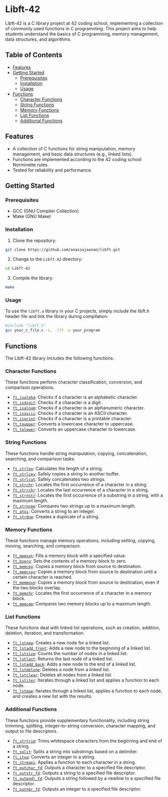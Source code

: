 # Libft-42

Libft-42 is a C library project at 42 coding school, implementing a collection of commonly used functions in C programming. This project aims to help students understand the basics of C programming, memory management, data structures, and algorithms.

## Table of Contents

- [Features](#features)
- [Getting Started](#getting-started)
  - [Prerequisites](#prerequisites)
  - [Installation](#installation)
  - [Usage](#usage)
- [Functions](#functions)
  - [Character Functions](#character-functions)
  - [String Functions](#string-functions)
  - [Memory Functions](#memory-functions)
  - [List Functions](#list-functions)
  - [Additional Functions](#additional-functions)

## Features

- A collection of C functions for string manipulation, memory management, and basic data structures (e.g., linked lists).
- Functions are implemented according to the 42 coding school Norminette rules.
- Tested for reliability and performance.

## Getting Started

### Prerequisites

- GCC (GNU Compiler Collection)
- Make (GNU Make)

### Installation

1. Clone the repository:

```bash
git clone https://github.com/anassajaanan/libft.git
```

2. Change to the `Libft-42` directory:

```bash
cd Libft-42
```

3. Compile the library:
```bash
make
```
### Usage
To use the `libft.a` library in your C projects, simply include the libft.h header file and link the library during compilation:
```bash
#include "libft.h"
gcc your_c_file.c -L. -lft -o your_program
```

## Functions

The Libft-42 library includes the following functions:
### Character Functions

These functions perform character classification, conversion, and comparison operations.

* [`ft_isalpha`](https://github.com/anassajaanan/libft/blob/main/ft_isalpha.c): Checks if a character is an alphabetic character.
* [`ft_isdigit`](https://github.com/anassajaanan/libft/blob/main/ft_isdigit.c): Checks if a character is a digit.
* [`ft_isalnum`](https://github.com/anassajaanan/libft/blob/main/ft_isalnum.c): Checks if a character is an alphanumeric character.
* [`ft_isascii`](https://github.com/anassajaanan/libft/blob/main/ft_isascii.c): Checks if a character is an ASCII character.
* [`ft_isprint`](https://github.com/anassajaanan/libft/blob/main/ft_isprint.c): Checks if a character is a printable character.
* [`ft_toupper`](https://github.com/anassajaanan/libft/blob/main/ft_toupper.c): Converts a lowercase character to uppercase.
* [`ft_tolower`](https://github.com/anassajaanan/libft/blob/main/ft_tolower.c): Converts an uppercase character to lowercase.

### String Functions

These functions handle string manipulation, copying, concatenation, searching, and comparison tasks.

* [`ft_strlen`](https://github.com/anassajaanan/libft/blob/main/ft_strlen.c): Calculates the length of a string.
* [`ft_strlcpy`](https://github.com/anassajaanan/libft/blob/main/ft_strlcpy.c): Safely copies a string to another buffer.
* [`ft_strlcat`](https://github.com/anassajaanan/libft/blob/main/ft_strlcat.c): Safely concatenates two strings.
* [`ft_strchr`](https://github.com/anassajaanan/libft/blob/main/ft_strchr.c): Locates the first occurrence of a character in a string.
* [`ft_strrchr`](https://github.com/anassajaanan/libft/blob/main/ft_strrchr.c): Locates the last occurrence of a character in a string.
* [`ft_strnstr`](https://github.com/anassajaanan/libft/blob/main/ft_strnstr.c): Locates the first occurrence of a substring in a string, with a maximum length.
* [`ft_strncmp`](https://github.com/anassajaanan/libft/blob/main/ft_strncmp.c): Compares two strings up to a maximum length.
* [`ft_atoi`](https://github.com/anassajaanan/libft/blob/main/ft_atoi.c): Converts a string to an integer.
* [`ft_strdup`](https://github.com/anassajaanan/libft/blob/main/ft_strdup.c): Creates a duplicate of a string.

### Memory Functions

These functions manage memory operations, including setting, copying, moving, searching, and comparison.

* [`ft_memset`](https://github.com/anassajaanan/libft/blob/main/ft_memset.c): Fills a memory block with a specified value.
* [`ft_bzero`](https://github.com/anassajaanan/libft/blob/main/ft_bzero.c): Sets the contents of a memory block to zero.
* [`ft_memcpy`](https://github.com/anassajaanan/libft/blob/main/ft_memcpy.c): Copies a memory block from source to destination.
* [`ft_memccpy`](https://github.com/anassajaanan/libft/blob/main/ft_memccpy.c): Copies a memory block from source to destination until a certain character is reached.
* [`ft_memmove`](https://github.com/anassajaanan/libft/blob/main/ft_memmove.c): Copies a memory block from source to destination, even if the two blocks overlap.
* [`ft_memchr`](https://github.com/anassajaanan/libft/blob/main/ft_memchr.c): Locates the first occurrence of a character in a memory block.
* [`ft_memcmp`](https://github.com/anassajaanan/libft/blob/main/ft_memcmp.c): Compares two memory blocks up to a maximum length.

### List Functions

These functions deal with linked list operations, such as creation, addition, deletion, iteration, and transformation.

* [`ft_lstnew`](https://github.com/anassajaanan/libft/blob/main/ft_lstnew.c): Creates a new node for a linked list.
* [`ft_lstadd_front`](https://github.com/anassajaanan/libft/blob/main/ft_lstadd_front.c): Adds a new node to the beginning of a linked list.
* [`ft_lstsize`](https://github.com/anassajaanan/libft/blob/main/ft_lstsize.c): Counts the number of nodes in a linked list.
* [`ft_lstlast`](https://github.com/anassajaanan/libft/blob/main/ft_lstlast.c): Returns the last node of a linked list.
* [`ft_lstadd_back`](https://github.com/anassajaanan/libft/blob/main/ft_lstadd_back.c): Adds a new node to the end of a linked list.
* [`ft_lstdelone`](https://github.com/anassajaanan/libft/blob/main/ft_lstdelone.c): Deletes a node from a linked list.
* [`ft_lstclear`](https://github.com/anassajaanan/libft/blob/main/ft_lstclear.c): Deletes all nodes from a linked list.
* [`ft_lstiter`](https://github.com/anassajaanan/libft/blob/main/ft_lstiter.c): Iterates through a linked list and applies a function to each node.
* [`ft_lstmap`](https://github.com/anassajaanan/libft/blob/main/ft_lstmap.c): Iterates through a linked list, applies a function to each node, and creates a new list with the results.

### Additional Functions

These functions provide supplementary functionality, including string trimming, splitting, integer-to-string conversion, character mapping, and output to file descriptors.

* [`ft_strtrim`](https://github.com/anassajaanan/libft/blob/main/ft_strtrim.c): Trims whitespace characters from the beginning and end of a string.
* [`ft_split`](https://github.com/anassajaanan/libft/blob/main/ft_split.c): Splits a string into substrings based on a delimiter.
* [`ft_itoa`](https://github.com/anassajaanan/libft/blob/main/ft_itoa.c): Converts an integer to a string.
* [`ft_strmapi`](https://github.com/anassajaanan/libft/blob/main/ft_strmapi.c): Applies a function to each character in a string.
* [`ft_putchar_fd`](https://github.com/anassajaanan/libft/blob/main/ft_putchar_fd.c): Outputs a character to a specified file descriptor.
* [`ft_putstr_fd`](https://github.com/anassajaanan/libft/blob/main/ft_putstr_fd.c): Outputs a string to a specified file descriptor.
* [`ft_putendl_fd`](https://github.com/anassajaanan/libft/blob/main/ft_putendl_fd.c): Outputs a string followed by a newline to a specified file descriptor.
* [`ft_putnbr_fd`](https://github.com/anassajaanan/libft/blob/main/ft_putnbr_fd.c): Outputs an integer to a specified file descriptor.

